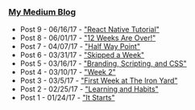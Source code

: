 ### [My Medium Blog](https://medium.com/@aacifuentes/)


- Post 9 - 06/16/17 - ["React Native Tutorial"](https://medium.com/@aacifuentes/react-native-tutorial-4fb8952100f5)
- Post 8 - 06/01/17 - ["12 Weeks Are Over!"](https://medium.com/@aacifuentes/12-weeks-are-over-88f4cd3d1d0)
- Post 7 - 04/07/17 - ["Half Way Point"](https://medium.com/@aacifuentes/half-way-point-eb17fc88d09f)
- Post 6 - 03/31/17 - ["Skipped a Week"](https://medium.com/@aacifuentes/skipped-a-week-bfa06643bcc)
- Post 5 - 03/16/17 - ["Branding, Scripting, and CSS"](https://medium.com/@aacifuentes/branding-scripting-and-css-6e403c0084c0)
- Post 4 - 03/10/17 - ["Week 2"](https://medium.com/@aacifuentes/week-2-3dc0dd89c02d)
- Post 3 - 03/5/17 - ["First Week at The Iron Yard"](https://medium.com/@aacifuentes/first-week-at-the-iron-yard-a7b9b31a9508)
- Post 2 - 02/25/17 - ["Learning and Habits"](https://medium.com/@aacifuentes/learning-and-habits-9d90006b17fd)
- Post 1 - 01/24/17 - ["It Starts"](https://medium.com/@aacifuentes/beginnings-d15fa36cc80d)
